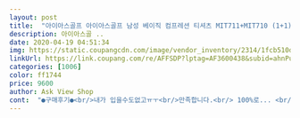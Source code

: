 ```yaml
---
layout: post 
title:  "아이아스골프 아이아스골프 남성 베이직 컴프레션 티셔츠 MIT711+MIT710 (1+1), BLACK A_5 NAVY A_4 100" 
description: 아이아스골 ..
date: 2020-04-19 04:51:34 
img: https://static.coupangcdn.com/image/vendor_inventory/2314/1fcb510dc1915404a4d367761e8522675a8b26001e18e9780babe1b1c823.jpg 
linkUrl: https://link.coupang.com/re/AFFSDP?lptag=AF3600438&subid=ahnPublicAsk&pageKey=1319852002&itemId=2340126724&vendorItemId=70336716371&traceid=V0-113-250788e81284a6a2 
categories: [1006] 
color: ff1744 
price: 9600 
author: Ask View Shop 
cont:  "●구매후기●<br/>내가 입을수도없고ㅠㅜ<br/>만족합니다.<br/> 100%로... <br/><br/>보플레기생김<br/>아주 얇으면서 착 감기는 재질이예요.<br/><br/>옛말에... <br/>싼것이 비지떡이라고 했는데... <br/> 그건 아닌듯 합니다.<br/><br/>옷감도 좋고... <br/> 가격대비 NO1입니다.<br/><br/>전 좋은데 정작 입어야하는 남편은 별로라네요.<br/><br/>제품의 문제보다는 취향 차이.<br/><br/>" 
---
```

